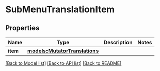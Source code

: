 # SubMenuTranslationItem

## Properties

Name | Type | Description | Notes
------------ | ------------- | ------------- | -------------
**item** | [**models::MutatorTranslations**](MutatorTranslations.md) |  | 

[[Back to Model list]](../README.md#documentation-for-models) [[Back to API list]](../README.md#documentation-for-api-endpoints) [[Back to README]](../README.md)


